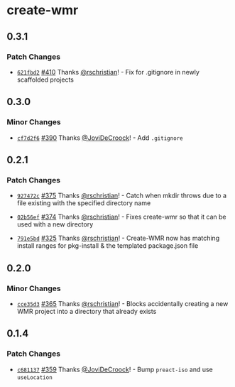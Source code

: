 # create-wmr

## 0.3.1

### Patch Changes

- [`621fbd2`](https://github.com/preactjs/wmr/commit/621fbd207e27f0ca52846483c387c86330a96ab5) [#410](https://github.com/preactjs/wmr/pull/410) Thanks [@rschristian](https://github.com/rschristian)! - Fix for .gitignore in newly scaffolded projects

## 0.3.0

### Minor Changes

- [`cf7d2f6`](https://github.com/preactjs/wmr/commit/cf7d2f666c8262ae98f50f0f5b1cfbd7118f52a5) [#390](https://github.com/preactjs/wmr/pull/390) Thanks [@JoviDeCroock](https://github.com/JoviDeCroock)! - Add `.gitignore`

## 0.2.1

### Patch Changes

- [`927472c`](https://github.com/preactjs/wmr/commit/927472c3b094dde04904d759a86f7e039edd12de) [#375](https://github.com/preactjs/wmr/pull/375) Thanks [@rschristian](https://github.com/rschristian)! - Catch when mkdir throws due to a file existing with the specified directory name

* [`02b56ef`](https://github.com/preactjs/wmr/commit/02b56ef62a9a467b92cf6069275a27c40f32c64d) [#374](https://github.com/preactjs/wmr/pull/374) Thanks [@rschristian](https://github.com/rschristian)! - Fixes create-wmr so that it can be used with a new directory

- [`791e5bd`](https://github.com/preactjs/wmr/commit/791e5bdf40aaacbd83f9ff82246024e6ec1ab24e) [#325](https://github.com/preactjs/wmr/pull/325) Thanks [@rschristian](https://github.com/rschristian)! - Create-WMR now has matching install ranges for pkg-install & the templated package.json file

## 0.2.0

### Minor Changes

- [`cce35d3`](https://github.com/preactjs/wmr/commit/cce35d37d63cd8483a4de236d6e489be03505176) [#365](https://github.com/preactjs/wmr/pull/365) Thanks [@rschristian](https://github.com/rschristian)! - Blocks accidentally creating a new WMR project into a directory that already exists

## 0.1.4

### Patch Changes

- [`c681137`](https://github.com/preactjs/wmr/commit/c681137b29ec521dcec050cba58ed24089629f1b) [#359](https://github.com/preactjs/wmr/pull/359) Thanks [@JoviDeCroock](https://github.com/JoviDeCroock)! - Bump `preact-iso` and use `useLocation`
